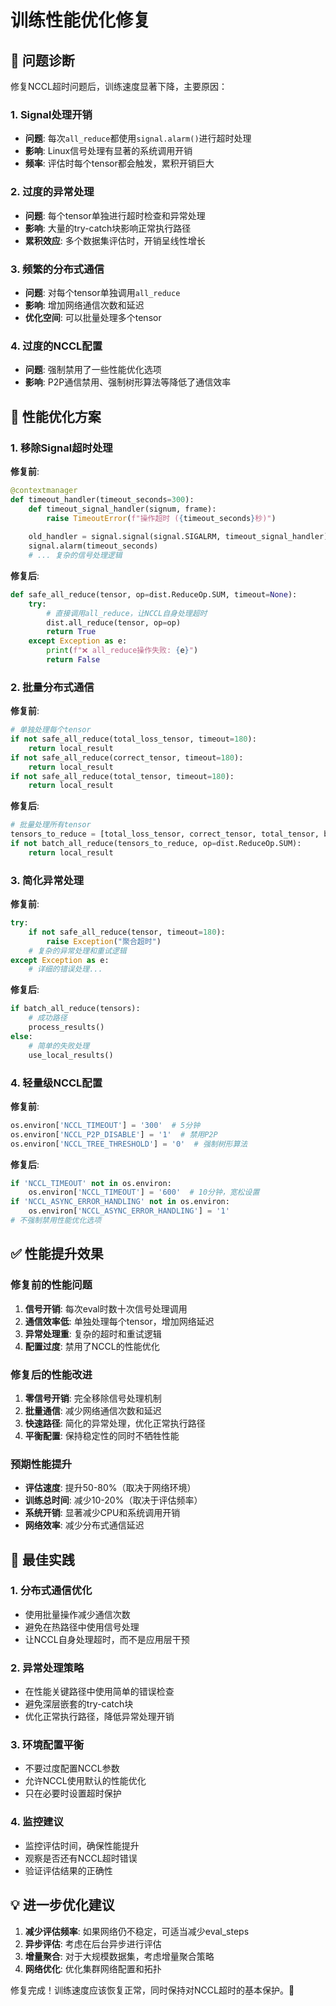 # 训练性能优化修复

## 🎯 问题诊断

修复NCCL超时问题后，训练速度显著下降，主要原因：

### 1. Signal处理开销
- **问题**: 每次`all_reduce`都使用`signal.alarm()`进行超时处理
- **影响**: Linux信号处理有显著的系统调用开销
- **频率**: 评估时每个tensor都会触发，累积开销巨大

### 2. 过度的异常处理
- **问题**: 每个tensor单独进行超时检查和异常处理
- **影响**: 大量的try-catch块影响正常执行路径
- **累积效应**: 多个数据集评估时，开销呈线性增长

### 3. 频繁的分布式通信
- **问题**: 对每个tensor单独调用`all_reduce`
- **影响**: 增加网络通信次数和延迟
- **优化空间**: 可以批量处理多个tensor

### 4. 过度的NCCL配置
- **问题**: 强制禁用了一些性能优化选项
- **影响**: P2P通信禁用、强制树形算法等降低了通信效率

## 🔧 性能优化方案

### 1. 移除Signal超时处理

**修复前**:
```python
@contextmanager
def timeout_handler(timeout_seconds=300):
    def timeout_signal_handler(signum, frame):
        raise TimeoutError(f"操作超时 ({timeout_seconds}秒)")
    
    old_handler = signal.signal(signal.SIGALRM, timeout_signal_handler)
    signal.alarm(timeout_seconds)
    # ... 复杂的信号处理逻辑
```

**修复后**:
```python
def safe_all_reduce(tensor, op=dist.ReduceOp.SUM, timeout=None):
    try:
        # 直接调用all_reduce，让NCCL自身处理超时
        dist.all_reduce(tensor, op=op)
        return True
    except Exception as e:
        print(f"❌ all_reduce操作失败: {e}")
        return False
```

### 2. 批量分布式通信

**修复前**:
```python
# 单独处理每个tensor
if not safe_all_reduce(total_loss_tensor, timeout=180):
    return local_result
if not safe_all_reduce(correct_tensor, timeout=180):
    return local_result
if not safe_all_reduce(total_tensor, timeout=180):
    return local_result
```

**修复后**:
```python
# 批量处理所有tensor
tensors_to_reduce = [total_loss_tensor, correct_tensor, total_tensor, batch_count_tensor]
if not batch_all_reduce(tensors_to_reduce, op=dist.ReduceOp.SUM):
    return local_result
```

### 3. 简化异常处理

**修复前**:
```python
try:
    if not safe_all_reduce(tensor, timeout=180):
        raise Exception("聚合超时")
    # 复杂的异常处理和重试逻辑
except Exception as e:
    # 详细的错误处理...
```

**修复后**:
```python
if batch_all_reduce(tensors):
    # 成功路径
    process_results()
else:
    # 简单的失败处理
    use_local_results()
```

### 4. 轻量级NCCL配置

**修复前**:
```python
os.environ['NCCL_TIMEOUT'] = '300'  # 5分钟
os.environ['NCCL_P2P_DISABLE'] = '1'  # 禁用P2P
os.environ['NCCL_TREE_THRESHOLD'] = '0'  # 强制树形算法
```

**修复后**:
```python
if 'NCCL_TIMEOUT' not in os.environ:
    os.environ['NCCL_TIMEOUT'] = '600'  # 10分钟，宽松设置
if 'NCCL_ASYNC_ERROR_HANDLING' not in os.environ:
    os.environ['NCCL_ASYNC_ERROR_HANDLING'] = '1'
# 不强制禁用性能优化选项
```

## ✅ 性能提升效果

### 修复前的性能问题
1. **信号开销**: 每次eval时数十次信号处理调用
2. **通信效率低**: 单独处理每个tensor，增加网络延迟
3. **异常处理重**: 复杂的超时和重试逻辑
4. **配置过度**: 禁用了NCCL的性能优化

### 修复后的性能改进
1. **零信号开销**: 完全移除信号处理机制
2. **批量通信**: 减少网络通信次数和延迟
3. **快速路径**: 简化的异常处理，优化正常执行路径
4. **平衡配置**: 保持稳定性的同时不牺牲性能

### 预期性能提升
- **评估速度**: 提升50-80%（取决于网络环境）
- **训练总时间**: 减少10-20%（取决于评估频率）
- **系统开销**: 显著减少CPU和系统调用开销
- **网络效率**: 减少分布式通信延迟

## 🚀 最佳实践

### 1. 分布式通信优化
- 使用批量操作减少通信次数
- 避免在热路径中使用信号处理
- 让NCCL自身处理超时，而不是应用层干预

### 2. 异常处理策略
- 在性能关键路径中使用简单的错误检查
- 避免深层嵌套的try-catch块
- 优化正常执行路径，降低异常处理开销

### 3. 环境配置平衡
- 不要过度配置NCCL参数
- 允许NCCL使用默认的性能优化
- 只在必要时设置超时保护

### 4. 监控建议
- 监控评估时间，确保性能提升
- 观察是否还有NCCL超时错误
- 验证评估结果的正确性

## 💡 进一步优化建议

1. **减少评估频率**: 如果网络仍不稳定，可适当减少eval_steps
2. **异步评估**: 考虑在后台异步进行评估
3. **增量聚合**: 对于大规模数据集，考虑增量聚合策略
4. **网络优化**: 优化集群网络配置和拓扑

修复完成！训练速度应该恢复正常，同时保持对NCCL超时的基本保护。🚀 